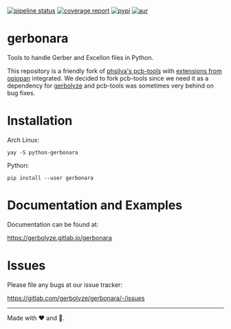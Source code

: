 [![pipeline status](https://gitlab.com/gerbonara/gerbonara/badges/master/pipeline.svg)](https://gitlab.com/gerbonara/gerbonara/commits/master)
[![coverage report](https://gitlab.com/gerbonara/gerbonara/badges/master/coverage.svg)](https://gitlab.com/gerbonara/gerbonara/commits/master)
[![pypi](https://img.shields.io/pypi/v/gerbonara)](https://pypi.org/project/gerbonara/)
[![aur](https://img.shields.io/aur/version/python-gerbonara)](https://aur.archlinux.org/packages/python-gerbonara/)

# gerbonara

Tools to handle Gerber and Excellon files in Python.

This repository is a friendly fork of [phsilva's pcb-tools](https://github.com/curtacircuitos/pcb-tools) with
[extensions from opiopan](https://github.com/opiopan/pcb-tools-extension) integrated. We decided to fork pcb-tools since
we need it as a dependency for [gerbolyze](https://gitlab.com/gerbolyze/gerbolyze) and pcb-tools was sometimes very
behind on bug fixes.

# Installation

Arch Linux:

```
yay -S python-gerbonara
```

Python:

```
pip install --user gerbonara
```

# Documentation and Examples

Documentation can be found at:

https://gerbolyze.gitlab.io/gerbonara

# Issues

Please file any bugs at our issue tracker:

https://gitlab.com/gerbolyze/gerbonara/-/issues

---

Made with ❤️ and 🐍.
